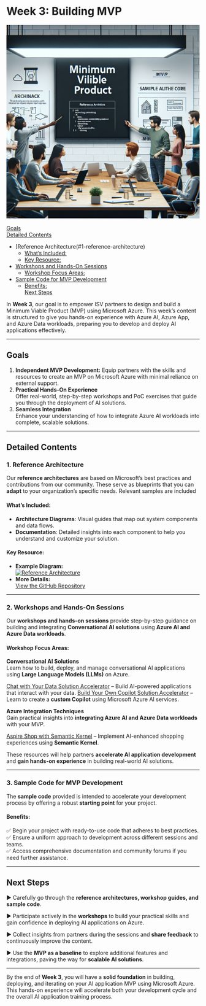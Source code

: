 # Week 3: Building MVP

![MVP Illustration](image.png)


[Goals](#goals)<br/>
[Detailed Contents](#detailed-contents)<br/>
- [Reference Architecture(#1-reference-architecture)<br/>
  - [What’s Included:](#whats-included)<br/>
  - [Key Resource:](#key-resource)<br/>
- [Workshops and Hands-On Sessions](#2-workshops-and-hands-on-sessions)<br/>
  - [Workshop Focus Areas:](#workshop-focus-areas)<br/>
- [Sample Code for MVP Development](#3-sample-code-for-mvp-development)<br/>
  - [Benefits:](#benefits)<br/>
[Next Steps](#next-steps)


In **Week 3**, our goal is to empower ISV partners to design and build a Minimum Viable Product (MVP) using Microsoft Azure. This week’s content is structured to give you hands-on experience with Azure AI, Azure App, and Azure Data workloads, preparing you to develop and deploy AI applications effectively.

---

## Goals

1. **Independent MVP Development:**
   Equip partners with the skills and resources to create an MVP on Microsoft Azure with minimal reliance on external support.
2. **Practical Hands-On Experience**  
   Offer real-world, step-by-step workshops and PoC exercises that guide you through the deployment of AI solutions.
3. **Seamless Integration**  
   Enhance your understanding of how to integrate Azure AI workloads into complete, scalable solutions.

---

## Detailed Contents

### 1. Reference Architecture

Our **reference architectures** are based on Microsoft’s best practices and contributions from our community. These serve as blueprints that you can **adapt** to your organization’s specific needs. Relevant samples are included 

#### What’s Included:
- **Architecture Diagrams**: Visual guides that map out system components and data flows.
- **Documentation**: Detailed insights into each component to help you understand and customize your solution.

#### Key Resource:
- **Example Diagram:**  
  [![Reference Architecture](https://github.com/user-attachments/assets/b7266bee-1b47-401e-9898-20d290cb1291)](https://github.com/Azure-Samples/chat-with-your-data-solution-accelerator/blob/d56f09816f01d70b76041789adfd3d9173b903da/docs/images/cwyd-solution-architecture.png)
- **More Details:**  
  [View the GitHub Repository](https://github.com/Azure-Samples/chat-with-your-data-solution-accelerator)

---

### 2. Workshops and Hands-On Sessions  

Our **workshops and hands-on sessions** provide step-by-step guidance on building and integrating **Conversational AI solutions** using **Azure AI and Azure Data workloads**.  

#### Workshop Focus Areas:
**Conversational AI Solutions**  
Learn how to build, deploy, and manage conversational AI applications using **Large Language Models (LLMs)** on Azure.  

[Chat with Your Data Solution Accelerator](https://github.com/Azure-Samples/chat-with-your-data-solution-accelerator) – Build AI-powered applications that interact with your data.
[Build Your Own Copilot Solution Accelerator](https://github.com/microsoft/Build-your-own-copilot-Solution-Accelerator) – Learn to create a **custom Copilot** using Microsoft Azure AI services.

**Azure Integration Techniques**  
Gain practical insights into **integrating Azure AI and Azure Data workloads** with your MVP.  

[Aspire Shop with Semantic Kernel](https://github.com/vicperdana/AspireShopWithSK) – Implement AI-enhanced shopping experiences using **Semantic Kernel**.

These resources will help partners **accelerate AI application development** and **gain hands-on experience** in building real-world AI solutions.  


---

### 3. Sample Code for MVP Development

The **sample code** provided is intended to accelerate your development process by offering a robust **starting point** for your project.

#### Benefits:
:white_check_mark: Begin your project with ready-to-use code that adheres to best practices. <br/>
:white_check_mark: Ensure a uniform approach to development across different sessions and teams.<br/>
:white_check_mark: Access comprehensive documentation and community forums if you need further assistance.


---

## Next Steps

:arrow_forward: Carefully go through the **reference architectures, workshop guides, and sample code**.

:arrow_forward: Participate actively in the **workshops** to build your practical skills and gain confidence in deploying AI applications on Azure.

:arrow_forward: Collect insights from partners during the sessions and **share feedback** to continuously improve the content.

:arrow_forward: Use the **MVP as a baseline** to explore additional features and integrations, paving the way for **scalable AI solutions**.

---

By the end of **Week 3**, you will have a **solid foundation** in building, deploying, and iterating on your AI application MVP using Microsoft Azure. This hands-on experience will accelerate both your development cycle and the overall AI application training process.

